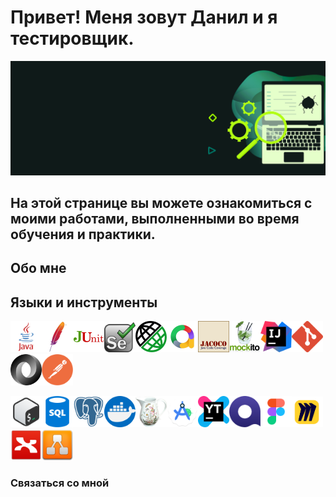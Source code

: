 
# Привет! Меня зовут Данил и я тестировщик. 

![Header](https://github.com/FixStress/fixStress/blob/main/assets/qa-testing-header1.png)

## На этой странице вы можете ознакомиться с моими работами, выполненными во время обучения и практики.

## Обо мне
### 

<!-- Языки и инструменты -->
## Языки и инструменты
<img src="https://github.com/FixStress/fixStress/blob/main/assets/java-logo.png" title="Java" width="50"/><img src="https://github.com/FixStress/fixStress/blob/main/assets/maven-logo.png" title="Maven" width="50"/><img src="https://github.com/FixStress/fixStress/blob/main/assets/junit-logo.png" title="JUnit" width="50"/><img src="https://github.com/FixStress/fixStress/blob/main/assets/selenium-logo.png" title="Selenium" width="50"/><img src="https://github.com/FixStress/fixStress/blob/main/assets/rest-assured-logo.png" title="REST Assured" width="50"/><img src="https://github.com/FixStress/fixStress/blob/main/assets/allure-logo.png" title="Allure" width="50"/><img src="https://github.com/FixStress/fixStress/blob/main/assets/jacoco-logo.png" title="Jacoco" width="50"/><img src="https://github.com/FixStress/fixStress/blob/main/assets/mockito-logo.png" title="Mockito" width="50"/><img src="https://github.com/FixStress/fixStress/blob/main/assets/intellijidea-logo.png" title="IntellijIDEA" width="50"/><img src="https://github.com/FixStress/fixStress/blob/main/assets/git-logo.png" title="Git" width="50"/><img src="https://github.com/FixStress/fixStress/blob/main/assets/json-logo.png" title="JSON" width="50"/><img src="https://github.com/FixStress/fixStress/blob/main/assets/postman-logo.png" title="Postman" width="50"/>

<img src="https://github.com/FixStress/fixStress/blob/main/assets/bash-logo.png" title="Bash" width="50"/><img src="https://github.com/FixStress/fixStress/blob/main/assets/sql-logo.png" title="SQL" width="50"/><img src="https://github.com/FixStress/fixStress/blob/main/assets/postgresql-logo.png" title="PostgreSQL" width="50"/><img src="https://github.com/FixStress/fixStress/blob/main/assets/docker-logo.png" title="Docker" width="50"/><img src="https://github.com/FixStress/fixStress/blob/main/assets/charles-logo.png" title="Charles" width="50"/><img src="https://github.com/FixStress/fixStress/blob/main/assets/android-studio-logo.png" title="Android Studio" width="50"/><img src="https://github.com/FixStress/fixStress/blob/main/assets/youtrack-logo.png" title="YouTrack" width="50"/><img src="https://github.com/FixStress/fixStress/blob/main/assets/qase-logo.png" title="Qase" width="50"/><img src="https://github.com/FixStress/fixStress/blob/main/assets/figma-logo.png" title="Figma" width="50"/><img src="https://github.com/FixStress/fixStress/blob/main/assets/miro-logo.png" title="Miro" width="50"/><img src="https://github.com/FixStress/fixStress/blob/main/assets/xmind-logo.png" title="Xmind" width="50"/><img src="https://github.com/FixStress/fixStress/blob/main/assets/drawio-logo.png" title="draw.io" width="50"/>

### Связаться со мной          
          


